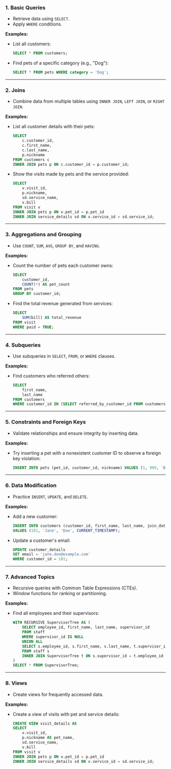 ### **1. Basic Queries**

- Retrieve data using `SELECT`.
- Apply `WHERE` conditions.

**Examples:**

- List all customers:
    
    ```sql
    SELECT * FROM customers;
    ```
    
- Find pets of a specific category (e.g., "Dog"):
    
    ```sql
    SELECT * FROM pets WHERE category = 'Dog';
    ```
    

---

### **2. Joins**

- Combine data from multiple tables using `INNER JOIN`, `LEFT JOIN`, or `RIGHT JOIN`.

**Examples:**

- List all customer details with their pets:
    
    ```sql
    SELECT 
        c.customer_id, 
        c.first_name, 
        c.last_name, 
        p.nickname 
    FROM customers c
    INNER JOIN pets p ON c.customer_id = p.customer_id;
    ```
    
- Show the visits made by pets and the service provided:
    
    ```sql
    SELECT 
        v.visit_id, 
        p.nickname, 
        sd.service_name, 
        v.bill 
    FROM visit v
    INNER JOIN pets p ON v.pet_id = p.pet_id
    INNER JOIN service_details sd ON v.service_id = sd.service_id;
    ```
    

---

### **3. Aggregations and Grouping**

- Use `COUNT`, `SUM`, `AVG`, `GROUP BY`, and `HAVING`.

**Examples:**

- Count the number of pets each customer owns:
    
    ```sql
    SELECT 
        customer_id, 
        COUNT(*) AS pet_count 
    FROM pets 
    GROUP BY customer_id;
    ```
    
- Find the total revenue generated from services:
    
    ```sql
    SELECT 
        SUM(bill) AS total_revenue 
    FROM visit 
    WHERE paid = TRUE;
    ```
    

---

### **4. Subqueries**

- Use subqueries in `SELECT`, `FROM`, or `WHERE` clauses.

**Examples:**

- Find customers who referred others:
    
    ```sql
    SELECT 
        first_name, 
        last_name 
    FROM customers 
    WHERE customer_id IN (SELECT referred_by_customer_id FROM customers);
    ```
    

---

### **5. Constraints and Foreign Keys**

- Validate relationships and ensure integrity by inserting data.

**Examples:**

- Try inserting a pet with a nonexistent customer ID to observe a foreign key violation:
    
    ```sql
    INSERT INTO pets (pet_id, customer_id, nickname) VALUES (1, 999, 'Buddy');
    ```
    

---

### **6. Data Modification**

- Practice `INSERT`, `UPDATE`, and `DELETE`.

**Examples:**

- Add a new customer:
    
    ```sql
    INSERT INTO customers (customer_id, first_name, last_name, join_date) 
    VALUES (101, 'Jane', 'Doe', CURRENT_TIMESTAMP);
    ```
    
- Update a customer's email:
    
    ```sql
    UPDATE customer_details 
    SET email = 'jane.doe@example.com' 
    WHERE customer_id = 101;
    ```
    

---

### **7. Advanced Topics**

- Recursive queries with Common Table Expressions (CTEs).
- Window functions for ranking or partitioning.

**Examples:**

- Find all employees and their supervisors:
    
    ```sql
    WITH RECURSIVE SupervisorTree AS (
        SELECT employee_id, first_name, last_name, supervisor_id
        FROM staff
        WHERE supervisor_id IS NULL
        UNION ALL
        SELECT s.employee_id, s.first_name, s.last_name, t.supervisor_id
        FROM staff s
        INNER JOIN SupervisorTree t ON s.supervisor_id = t.employee_id
    )
    SELECT * FROM SupervisorTree;
    ```
    

---
### **8. Views**

- Create views for frequently accessed data.

**Examples:**

- Create a view of visits with pet and service details:
    
    ```sql
    CREATE VIEW visit_details AS
    SELECT 
        v.visit_id, 
        p.nickname AS pet_name, 
        sd.service_name, 
        v.bill 
    FROM visit v
    INNER JOIN pets p ON v.pet_id = p.pet_id
    INNER JOIN service_details sd ON v.service_id = sd.service_id;
    ```
    
